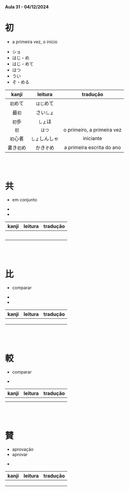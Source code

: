 #### Aula 31 - 04/12/2024


# 初

- a primeira vez, o início

<ul><li>ショ</li><li>はじ・め</li><li>はじ・めて</li><li>はつ</li><li>うい</li><li>そ・める</li></ul>

| kanji | leitura | tradução |
|:---:|:---:|:---:|
| ```初```めて | ```はじ```めて |  |
| 最```初``` | さい```しょ``` |  |
| ```初```歩 | ```しょ```ほ |  |
| ```初``` | ```はつ``` | o primeiro, a primeira vez |
| ```初```心者 | ```しょ```しんしゃ | iniciante |
| 書き```初```め | かき```ぞ```め | a primeira escrita do ano |

<br><br>


# 共

- em conjunto

<ul><li></li><li></li></ul>

| kanji | leitura | tradução |
|:---:|:---:|:---:|
|  |  |  |
|  |  |  |
|  |  |  |
|  |  |  |
|  |  |  |

<br><br>


# 比

- comparar

<ul><li></li><li></li></ul>

| kanji | leitura | tradução |
|:---:|:---:|:---:|
|  |  |  |
|  |  |  |
|  |  |  |

<br><br>


# 較

- comparar

- 

| kanji | leitura | tradução |
|:---:|:---:|:---:|
|  |  |  |
|  |  |  |

<br><br>


# 賛

<ul><li>aprovação</li><li>aprovar</li></ul>

- 

| kanji | leitura | tradução |
|:---:|:---:|:---:|
|  |  |  |
|  |  |  |
|  |  |  |
